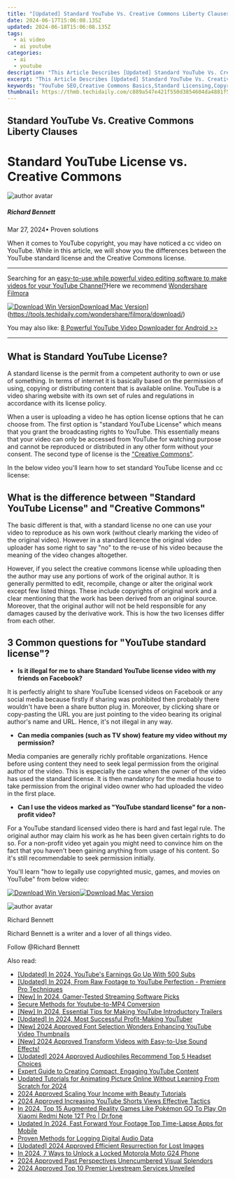 ```yaml
---
title: "[Updated] Standard YouTube Vs. Creative Commons Liberty Clauses"
date: 2024-06-17T15:06:08.135Z
updated: 2024-06-18T15:06:08.135Z
tags:
  - ai video
  - ai youtube
categories:
  - ai
  - youtube
description: "This Article Describes [Updated] Standard YouTube Vs. Creative Commons Liberty Clauses"
excerpt: "This Article Describes [Updated] Standard YouTube Vs. Creative Commons Liberty Clauses"
keywords: "YouTube SEO,Creative Commons Basics,Standard Licensing,Copyright Clause,YouTube Content Rules,Creative Freedom Laws,License Compliance Keywords,YouTube SEO (Optimal),CC Basics (Shortened for Clarity),Standard Licenses (Condensed Version),Copyright Law,YouTube Content Rules (Compact Form),Creative Laws,License Keywords"
thumbnail: https://thmb.techidaily.com/c889a547e421f550d3854604da4881f54e6123831fe3b245b44881a2b3d8e123.jpg
---
```


## Standard YouTube Vs. Creative Commons Liberty Clauses

# Standard YouTube License vs. Creative Commons

![author avatar](https://images.wondershare.com/filmora/article-images/richard-bennett.jpg)

##### Richard Bennett

 Mar 27, 2024• Proven solutions

When it comes to YouTube copyright, you may have noticed a cc video on YouTube. While in this article, we will show you the differences between the YouTube standard license and the Creative Commons license.

---

Searching for an [easy-to-use while powerful video editing software to make videos for your YouTube Channel?](https://tools.techidaily.com/wondershare/filmora/download/)Here we recommend [Wondershare Filmora](https://tools.techidaily.com/wondershare/filmora/download/)

[![Download Win Version](https://images.wondershare.com/filmora/guide/download-btn-win.jpg)](https://tools.techidaily.com/wondershare/filmora/download/)[Download Mac Version](https://images.wondershare.com/filmora/guide/download-btn-mac.jpg)](https://tools.techidaily.com/wondershare/filmora/download/)

You may also like: [8 Powerful YouTube Video Downloader for Android >>](https://tools.techidaily.com/wondershare/filmora/download/)

---

## What is Standard YouTube License?

A standard license is the permit from a competent authority to own or use of something. In terms of internet it is basically based on the permission of using, copying or distributing content that is available online. YouTube is a video sharing website with its own set of rules and regulations in accordance with its license policy.

When a user is uploading a video he has option license options that he can choose from. The first option is "standard YouTube License" which means that you grant the broadcasting rights to YouTube. This essentially means that your video can only be accessed from YouTube for watching purpose and cannot be reproduced or distributed in any other form without your consent. The second type of license is the ["Creative Commons"](https://tools.techidaily.com/wondershare/filmora/download/).

In the below video you'll learn how to set standard YouTube license and cc license:

## What is the difference between "Standard YouTube License" and "Creative Commons"

The basic different is that, with a standard license no one can use your video to reproduce as his own work (without clearly marking the video of the original video). However in a standard licence the original video uploader has some right to say "no" to the re-use of his video because the meaning of the video changes altogether.

However, if you select the creative commons license while uploading then the author may use any portions of work of the original author. It is generally permitted to edit, recompile, change or alter the original work except few listed things. These include copyrights of original work and a clear mentioning that the work has been derived from an original source. Moreover, that the original author will not be held responsible for any damages caused by the derivative work. This is how the two licenses differ from each other.

## 3 Common questions for "YouTube standard license"?

* **Is it illegal for me to share Standard YouTube license video with my friends on Facebook?**

It is perfectly alright to share YouTube licensed videos on Facebook or any social media because firstly if sharing was prohibited then probably there wouldn't have been a share button plug in. Moreover, by clicking share or copy-pasting the URL you are just pointing to the video bearing its original author's name and URL. Hence, it's not illegal in any way.

* **Can media companies (such as TV show) feature my video without my permission?**

Media companies are generally richly profitable organizations. Hence before using content they need to seek legal permission from the original author of the video. This is especially the case when the owner of the video has used the standard license. It is then mandatory for the media house to take permission from the original video owner who had uploaded the video in the first place.

* **Can I use the videos marked as "YouTube standard license" for a non-profit video?**

For a YouTube standard licensed video there is hard and fast legal rule. The original author may claim his work as he has been given certain rights to do so. For a non-profit video yet again you might need to convince him on the fact that you haven't been gaining anything from usage of his content. So it's still recommendable to seek permission initially.

You'll learn "how to legally use copyrighted music, games, and movies on YouTube" from below video:

[![Download Win Version](https://images.wondershare.com/filmora/guide/download-btn-win.jpg)](https://tools.techidaily.com/wondershare/filmora/download/)[![Download Mac Version](https://images.wondershare.com/filmora/guide/download-btn-mac.jpg)](https://tools.techidaily.com/wondershare/filmora/download/)

![author avatar](https://images.wondershare.com/filmora/article-images/richard-bennett.jpg)

Richard Bennett

Richard Bennett is a writer and a lover of all things video.

Follow @Richard Bennett


<ins class="adsbygoogle"
     style="display:block"
     data-ad-format="autorelaxed"
     data-ad-client="ca-pub-7571918770474297"
     data-ad-slot="1223367746"></ins>



<ins class="adsbygoogle"
     style="display:block"
     data-ad-client="ca-pub-7571918770474297"
     data-ad-slot="8358498916"
     data-ad-format="auto"
     data-full-width-responsive="true"></ins>

<span class="atpl-alsoreadstyle">Also read:</span>
<div><ul>
<li><a href="https://youtube-web.techidaily.com/ed-in-2024-youtubes-earnings-go-up-with-500-subs/"><u>[Updated] In 2024, YouTube's Earnings Go Up With 500 Subs</u></a></li>
<li><a href="https://youtube-web.techidaily.com/ed-in-2024-from-raw-footage-to-youtube-perfection-premiere-pro-techniques/"><u>[Updated] In 2024, From Raw Footage to YouTube Perfection - Premiere Pro Techniques</u></a></li>
<li><a href="https://youtube-web.techidaily.com/n-2024-gamer-tested-streaming-software-picks/"><u>[New] In 2024, Gamer-Tested Streaming Software Picks</u></a></li>
<li><a href="https://youtube-web.techidaily.com/e-methods-for-youtube-to-mp4-conversion/"><u>Secure Methods for Youtube-to-MP4 Conversion</u></a></li>
<li><a href="https://youtube-web.techidaily.com/n-2024-essential-tips-for-making-youtube-introductory-trailers/"><u>[New] In 2024, Essential Tips for Making YouTube Introductory Trailers</u></a></li>
<li><a href="https://youtube-web.techidaily.com/ed-in-2024-most-successful-profit-making-youtuber/"><u>[Updated] In 2024, Most Successful Profit-Making YouTuber</u></a></li>
<li><a href="https://youtube-web.techidaily.com/024-approved-font-selection-wonders-enhancing-youtube-video-thumbnails/"><u>[New] 2024 Approved  Font Selection Wonders  Enhancing YouTube Video Thumbnails</u></a></li>
<li><a href="https://youtube-web.techidaily.com/14620035-new-2024-approved-transform-videos-with-easy-to-use-sound-effects/"><u>[New] 2024 Approved  Transform Videos with Easy-to-Use Sound Effects!</u></a></li>
<li><a href="https://youtube-web.techidaily.com/ed-2024-approved-audiophiles-recommend-top-5-headset-choices/"><u>[Updated] 2024 Approved  Audiophiles Recommend  Top 5 Headset Choices</u></a></li>
<li><a href="https://youtube-web.techidaily.com/t-guide-to-creating-compact-engaging-youtube-content/"><u>Expert Guide to Creating Compact, Engaging YouTube Content</u></a></li>
<li><a href="https://animation-videos.techidaily.com/updated-tutorials-for-animating-picture-online-without-learning-from-scratch-for-2024/"><u>Updated Tutorials for Animating Picture Online Without Learning From Scratch for 2024</u></a></li>
<li><a href="https://youtube-help.techidaily.com/2024-approved-scaling-your-income-with-beauty-tutorials/"><u>2024 Approved  Scaling Your Income with Beauty Tutorials</u></a></li>
<li><a href="https://youtube-stream.techidaily.com/2024-approved-increasing-youtube-shorts-views-effective-tactics/"><u>2024 Approved  Increasing YouTube Shorts Views  Effective Tactics</u></a></li>
<li><a href="https://change-location.techidaily.com/in-2024-top-15-augmented-reality-games-like-pokemon-go-to-play-on-xiaomi-redmi-note-12t-pro-drfone-by-drfone-virtual-android/"><u>In 2024, Top 15 Augmented Reality Games Like Pokémon GO To Play On Xiaomi Redmi Note 12T Pro | Dr.fone</u></a></li>
<li><a href="https://ai-driven-video-production.techidaily.com/updated-in-2024-fast-forward-your-footage-top-time-lapse-apps-for-mobile/"><u>Updated In 2024, Fast Forward Your Footage Top Time-Lapse Apps for Mobile</u></a></li>
<li><a href="https://screen-video-capture.techidaily.com/proven-methods-for-logging-digital-audio-data/"><u>Proven Methods for Logging Digital Audio Data</u></a></li>
<li><a href="https://snapchat-videos.techidaily.com/updated-2024-approved-efficient-resurrection-for-lost-images/"><u>[Updated] 2024 Approved  Efficient Resurrection for Lost Images</u></a></li>
<li><a href="https://easy-unlock-android.techidaily.com/in-2024-7-ways-to-unlock-a-locked-motorola-moto-g24-phone-by-drfone-android/"><u>In 2024, 7 Ways to Unlock a Locked Motorola Moto G24 Phone</u></a></li>
<li><a href="https://extra-skills.techidaily.com/2024-approved-past-perspectives-unencumbered-visual-splendors/"><u>2024 Approved  Past Perspectives  Unencumbered Visual Splendors</u></a></li>
<li><a href="https://some-skills.techidaily.com/2024-approved-top-10-premier-livestream-services-unveiled/"><u>2024 Approved  Top 10 Premier Livestream Services Unveiled</u></a></li>
</ul></div>

